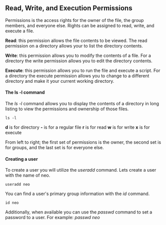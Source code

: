 ## Read, Write, and Execution Permissions

Permissions is the access rights for the owner of the file, the group members, and everyone else. Rights can be assigned to read, write, and execute a file. 

**Read**: this permission allows the file contents to be viewed. The read permission on a directory allows your to list the directory contents.

**Write**: this permission allows you to modify the contents of a file. For a directory the write permission allows you to edit the directory contents.

**Execute**: this permission allows you to run the file and execute a script. For a directory the execute permission allows you to change to a different directory and make it your current working directory. 

#### The ls -l command

The *ls -l* command allows you to display the contents of a directory in long listing to view the permissions and ownership of those files. 

```execute
ls -l
```

**d** is for directory
**-** is for a regular file
**r** is for read
**w** is for write
**x** is for execute

From left to right; the first set of permissions is the owner, the second set is for groups, and the last set is for everyone else.

#### Creating a user

To create a user you will utilize the *useradd* command. Lets create a user with the name of neo.

```execute
useradd neo
```

You can find a user's primary group information with the *id* command.

```execute
id neo
```

Additionally, when available you can use the *passwd* command to set a password to a user. For example: *passwd neo*
